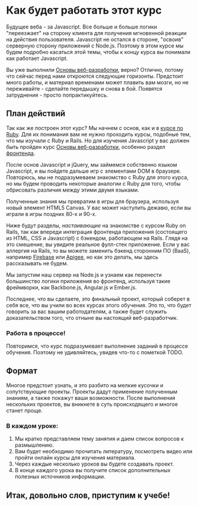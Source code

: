 # Как будет работать этот курс

Будущее веба - за Javascript. Все больше и больше логики "переезжает" на сторону клиента для получения мгновенной реакции на действия пользователя. Javascript не остался в стороне, "освоив" серверную сторону приложений с Node.js. Поэтому в этом курсе мы будем подробно касаться этой темы, чтобы к концу курса вы понимали как работает Javascript.

Вы уже выполнили [Основы веб-разработки](/basics-of-web-development#section-frontend), верно?  Отлично, потому что сейчас перед нами откроются следующие горизонты. Предстоит много работы, и материал временами может плавить вам мозги, но не переживайте - сделайте передышку и снова в бой. Появятся затруднения - просто попрактикуйтесь.

## План действий

Так как же построен этот курс? Мы начнем с основ, как и в [курсе по Ruby](/ruby-programming). Для их понимания вам не нужно проходить курсы, подобные тем, что мы изучали с Ruby и Rails. Но для изучения Javascript у вас должен быть пройден курс [Основы веб-разработки](/basics-of-web-development), особенно раздел [фронтенда](/web-development-101#section-the-front-end).

После основ Javascript и jQuery, мы займемся собственно языком Javascript, и вы пойдете дальше игр с элементами DOM в браузере. Повторюсь, мы не подразумеваем знакомство с Ruby для этого курса, но мы будем проводить некоторые аналогии с Ruby для того, чтобы обрисовать различия между этими двумя языками.

Полученные знания мы превратим в игры для браузера, используя новый элемент HTML5 Canvas. У вас может наступить дежавю, если вы играли в игры поздних 80-х и 90-х.

Ниже будут разделы, *настаивающие* на знакомстве с курсом Ruby on Rails, так как впереди интеграция фронтенда приложения (состоящего из HTML, CSS и Javascript) с бэкендом, работающем на Rails. Глядя на это смешение, вы увидите реальное фулл-стек приложение. Если у вас аллергия на Rails, то вы можете заменить бэкенд сторонним ПО (BaaS), например  [Firebase](http://firebase.com) или [Apigee](http://apigee.com), но как это делать, мы здесь рассказывать не будем.

Мы запустим наш сервер на Node.js и узнаем как перенести большинство логики приложения во фронтенд, используя такие фреймворки, как Backbone.js, Angular.js и Ember.js.

Последнее, что вы сделаете, это финальный проект, который соберет в себя все, что вы учили во всех курсах этого обучения. Это то, что будет говорить за вас вашим работодателям, а также будет служить доказательством того, что отныне вы настоящий веб-разработчик.

### Работа в процессе!

Повторимся, что курс подразумевает выполнение заданий в процессе обучения. Поэтому не удивляйтесь, увидев что-то с пометкой TODO.

## Формат

Многое предстоит узнать, и это разбито на мелкие кусочки и сопутствующие проекты. Проекты дадут применение полученным знаниям, а также покажут ваши возможности. После выполнения нескольких проектов, вы вникнете в суть происходящего и многое станет проще.

### В каждом уроке:

1. Мы кратко представляем тему занятия и даем список вопросов к размышлению.
2. Вам будет необходимо прочитать литературу, посмотреть видео или пройти онлайн курсы для изучения материала.
4. Через каждые несколько уроков вы будете создавать проект.
5. В конце каждого урока вы получите список дополнительных полезных источников информации.

## Итак, довольно слов, приступим к учебе!
